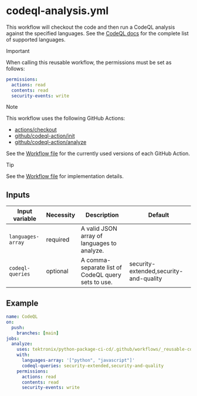 # codeql-analysis.yml

This workflow will checkout the code and then run a CodeQL analysis against the
specified languages. See the
[CodeQL docs](https://docs.github.com/en/code-security/code-scanning/creating-an-advanced-setup-for-code-scanning/customizing-your-advanced-setup-for-code-scanning#changing-the-languages-that-are-analyzed)
for the complete list of supported languages.

> [!IMPORTANT]
> When calling this reusable workflow, the permissions must be set as follows:
>
> ```yaml
> permissions:
>   actions: read
>   contents: read
>   security-events: write
> ```

> [!NOTE]
> This workflow uses the following GitHub Actions:
>
> - [actions/checkout](https://github.com/actions/checkout)
> - [github/codeql-action/init](https://github.com/github/codeql-action)
> - [github/codeql-action/analyze](https://github.com/github/codeql-action)
>
> See the [Workflow file][workflow-file] for the currently used versions of each GitHub Action.

> [!TIP]
> See the [Workflow file][workflow-file] for implementation details.

## Inputs

| Input variable    | Necessity | Description                                        | Default                                |
| ----------------- | --------- | -------------------------------------------------- | -------------------------------------- |
| `languages-array` | required  | A valid JSON array of languages to analyze.        |                                        |
| `codeql-queries`  | optional  | A comma-separate list of CodeQL query sets to use. | security-extended,security-and-quality |

## Example

```yaml
name: CodeQL
on:
  push:
    branches: [main]
jobs:
  analyze:
    uses: tektronix/python-package-ci-cd/.github/workflows/_reusable-codeql-analysis.yml@v1.5.0
    with:
      languages-array: '["python", "javascript"]'
      codeql-queries: security-extended,security-and-quality
    permissions:
      actions: read
      contents: read
      security-events: write
```

[workflow-file]: ../.github/workflows/_reusable-codeql-analysis.yml
